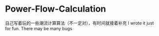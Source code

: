 # Power-Flow-Calculation
自己写着玩的一些潮流计算算法（不一定对），有时间就接着补充
I wrote it just for fun. There may be many bugs

